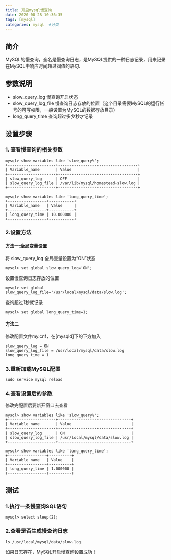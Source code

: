 ```yaml
---
title: 开启mysql慢查询
date: 2020-08-28 10:36:35
tags: [mysql] 
categories: mysql  #分类
---
```

## 简介
MySQL的慢查询，全名是慢查询日志，是MySQL提供的一种日志记录，用来记录在MySQL中响应时间超过阀值的语句.


## 参数说明
- slow_query_log 慢查询开启状态
- slow_query_log_file 慢查询日志存放的位置（这个目录需要MySQL的运行帐号的可写权限，一般设置为MySQL的数据存放目录）
- long_query_time 查询超过多少秒才记录

## 设置步骤

### 1. 查看慢查询的相关参数

```shell
mysql> show variables like 'slow_query%';
+---------------------+-----------------------------------+
| Variable_name       | Value                             |
+---------------------+-----------------------------------+
| slow_query_log      | OFF                               |
| slow_query_log_file | /var/lib/mysql/homestead-slow.log |
+---------------------+-----------------------------------+

mysql> show variables like 'long_query_time';
+-----------------+-----------+
| Variable_name   | Value     |
+-----------------+-----------+
| long_query_time | 10.000000 |
+-----------------+-----------+
```
 
 ### 2.设置方法
#### 方法一:全局变量设置

将 slow_query_log 全局变量设置为“ON”状态
```shell
mysql> set global slow_query_log='ON';
```

设置慢查询日志存放的位置
```shell
mysql> set global slow_query_log_file='/usr/local/mysql/data/slow.log';
```

查询超过1秒就记录
```shell 
mysql> set global long_query_time=1;
```

#### 方法二
修改配置文件my.cnf，在[mysqld]下的下方加入
```
slow_query_log = ON
slow_query_log_file = /usr/local/mysql/data/slow.log
long_query_time = 1
```
### 3.重新加载MySQL配置
```shell
sudo service mysql reload
```
### 4.查看设置后的参数

修改完配置后要新开窗口去查看

```shell 
mysql> show variables like 'slow_query%';
+---------------------+--------------------------------+
| Variable_name       | Value                          |
+---------------------+--------------------------------+
| slow_query_log      | ON                             |
| slow_query_log_file | /usr/local/mysql/data/slow.log |
+---------------------+--------------------------------+

mysql> show variables like 'long_query_time';
+-----------------+----------+
| Variable_name   | Value    |
+-----------------+----------+
| long_query_time | 1.000000 |
+-----------------+----------+
```

## 测试
### 1.执行一条慢查询SQL语句
```shell
mysql> select sleep(2);
```
### 2.查看是否生成慢查询日志
```code
ls /usr/local/mysql/data/slow.log
```
如果日志存在，MySQL开启慢查询设置成功！

